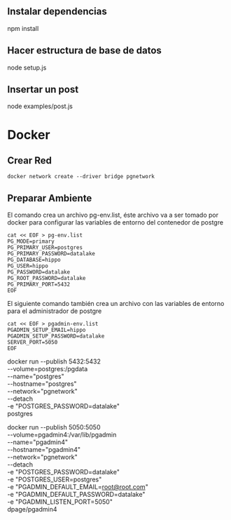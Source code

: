 ## Instalar dependencias

npm install

## Hacer estructura de base de datos

node setup.js

## Insertar un post

node examples/post.js

# Docker

## Crear Red

```
docker network create --driver bridge pgnetwork
```

## Preparar Ambiente

El comando crea un archivo pg-env.list, éste archivo va a ser tomado por docker para configurar las variables de entorno del contenedor de postgre

```
cat << EOF > pg-env.list
PG_MODE=primary
PG_PRIMARY_USER=postgres
PG_PRIMARY_PASSWORD=datalake
PG_DATABASE=hippo
PG_USER=hippo
PG_PASSWORD=datalake
PG_ROOT_PASSWORD=datalake
PG_PRIMARY_PORT=5432
EOF
```

El siguiente comando también crea un archivo con las variables de entorno para el administrador de postgre

```
cat << EOF > pgadmin-env.list
PGADMIN_SETUP_EMAIL=hippo
PGADMIN_SETUP_PASSWORD=datalake
SERVER_PORT=5050
EOF
```

docker run --publish 5432:5432 \
  --volume=postgres:/pgdata \
  --name="postgres" \
  --hostname="postgres" \
  --network="pgnetwork" \
  --detach \
  -e "POSTGRES_PASSWORD=datalake" \
  postgres

  docker run --publish 5050:5050 \
  --volume=pgadmin4:/var/lib/pgadmin \
  --name="pgadmin4" \
  --hostname="pgadmin4" \
  --network="pgnetwork" \
  --detach \
  -e "POSTGRES_PASSWORD=datalake" \
  -e "POSTGRES_USER=postgres" \
  -e "PGADMIN_DEFAULT_EMAIL=root@root.com" \
  -e "PGADMIN_DEFAULT_PASSWORD=datalake" \
  -e "PGADMIN_LISTEN_PORT=5050" \
  dpage/pgadmin4